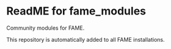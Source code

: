 # ReadME for fame_modules

Community modules for FAME.

This repository is automatically added to all FAME installations.

